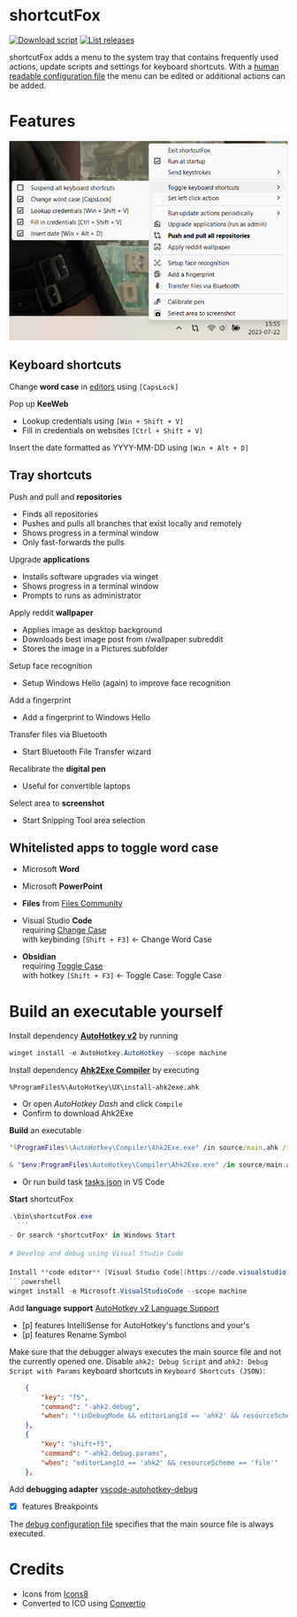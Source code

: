 # shortcutFox

[![Download script](https://img.shields.io/github/downloads/yetenol/shortcutFox/total.svg)](https://github.com/yetenol/shortcutFox/releases/latest/download/shortcutFox.exe)
[![List releases](https://img.shields.io/github/release/yetenol/shortcutFox.svg)](https://github.com/yetenol/shortcutFox/releases)

shortcutFox adds a menu to the system tray that contains frequently used actions, update scripts and settings for keyboard shortcuts. 
With a [human readable configuration file](source/config/trayShortcuts.ahk) the menu can be edited or additional actions can be added.

# Features

![Usage example](example.png)

## Keyboard shortcuts

Change **word case** in [editors](#whitelisted-apps-to-toggle-word-case) using `[CapsLock]`

Pop up **KeeWeb**
- Lookup credentials using `[Win + Shift + V]`
- Fill in credentials on websites `[Ctrl + Shift + V]`

Insert the date formatted as YYYY-MM-DD using `[Win + Alt + D]`

## Tray shortcuts

Push and pull and **repositories**
- Finds all repositories
- Pushes and pulls all branches that exist locally and remotely
- Shows progress in a terminal window
- Only fast-forwards the pulls

Upgrade **applications**
- Installs software upgrades via winget
- Shows progress in a terminal window
- Prompts to runs as administrator

Apply reddit **wallpaper**
- Applies image as desktop background
- Downloads best image post from r/wallpaper subreddit
- Stores the image in a Pictures subfolder

Setup face recognition
- Setup Windows Hello (again) to improve face recognition

Add a fingerprint
- Add a fingerprint to Windows Hello

Transfer files via Bluetooth
- Start Bluetooth File Transfer wizard

Recalibrate the **digital pen**
- Useful for convertible laptops

Select area to **screenshot**
- Start Snipping Tool area selection


## Whitelisted apps to toggle word case

- Microsoft **Word**

- Microsoft **PowerPoint**

-  **Files** from [Files Community](https://files.community/)

- Visual Studio **Code**  
  requiring [Change Case](https://marketplace.visualstudio.com/items?itemName=FinnTenzor.change-case)  
  with keybinding `[Shift + F3]` ← Change Word Case

- **Obsidian**   
  requiring [Toggle Case](https://obsidian.md/plugins?id=obsidian-toggle-case)  
  with hotkey `[Shift + F3]` ← Toggle Case: Toggle Case

# Build an executable yourself

Install dependency **[AutoHotkey v2](https://www.autohotkey.com/)** by running
```powershell
winget install -e AutoHotkey.AutoHotkey --scope machine
```

Install dependency **[Ahk2Exe Compiler](https://www.autohotkey.com/docs/v2/Scripts.htm#ahk2exe)** by executing
```
%ProgramFiles%\AutoHotkey\UX\install-ahk2exe.ahk
```
- Or open *AutoHotkey Dash* and click `Compile`
- Confirm to download Ahk2Exe

**Build** an executable
```cmd
"%ProgramFiles%\AutoHotkey\Compiler\Ahk2Exe.exe" /in source/main.ahk /icon source\icons\menu.ico /bin "%ProgramFiles%\AutoHotkey\v2\AutoHotkey.exe"
```
```powershell
& "$env:ProgramFiles\AutoHotkey\Compiler\Ahk2Exe.exe" /in source/main.ahk /icon source\icons\menu.ico /bin "$env:ProgramFiles\AutoHotkey\v2\AutoHotkey.exe"
```
- Or run build task [tasks.json](.vscode\tasks.json) in VS Code

**Start** shortcutFox
  ```powershell
  .\bin\shortcutFox.exe
	```
- Or search *shortcutFox* in Windows Start

# Develop and debug using Visual Studio Code

Install **code editor** [Visual Studio Code](https://code.visualstudio.com/)
```powershell
winget install -e Microsoft.VisualStudioCode --scope machine
```


Add **language support** [AutoHotkey v2 Language Support](vscode:extension/thqby.vscode-autohotkey2-lsp)
- [p] features IntelliSense for AutoHotkey's functions and your's
- [p] features Rename Symbol

Make sure that the debugger always executes the main source file and not the currently opened one. Disable `ahk2: Debug Script` and `ahk2: Debug Script with Params` keyboard shortcuts in `Keyboard Shortcuts (JSON)`:
```json
    {
        "key": "f5",
        "command": "-ahk2.debug",
        "when": "!inDebugMode && editorLangId == 'ahk2' && resourceScheme == 'file'"
    },
    {
        "key": "shift+f5",
        "command": "-ahk2.debug.params",
        "when": "editorLangId == 'ahk2' && resourceScheme == 'file'"
    },
```

Add **debugging adapter** [vscode-autohotkey-debug](vscode:extension/zero-plusplus.vscode-autohotkey-debug)
- [x] features Breakpoints

The [debug configuration file](.vscode\launch.json) specifies that the main source file is always executed.

# Credits

- Icons from [Icons8](https://icons8.com/icons/fluency)
- Converted to ICO using [Convertio](https://convertio.co/png-ico/)
